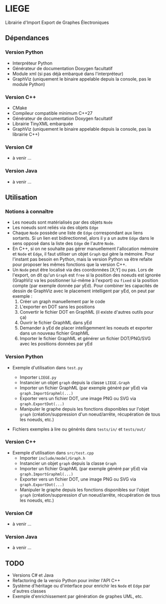 # LIEGE

Librairie d'Import Export de Graphes Électroniques

## Dépendances

### Version Python

* Interpréteur Python
* Générateur de documentation Doxygen facultatif
* Module xml (si pas déjà embarqué dans l'interpréteur)
* GraphViz (uniquement le binaire appelable depuis la console, pas le module Python)

### Version C++

* CMake
* Compileur compatible minimum C++27
* Générateur de documentation Doxygen facultatif
* Librairie TinyXML embarquée
* GraphViz (uniquement le binaire appelable depuis la console, pas la librairie C++)

### Version C#

* à venir ...

### Version Java

* à venir ...

## Utilisation

### Notions à connaître

* Les noeuds sont matérialisés par des objets `Node`
* Les noeuds sont reliés via des objets `Edge`
* Chaque `Node` possède une liste de `Edge` correspondant aux liens sortants. Si un lien est bidirectionnel, alors il y a un autre `Edge` dans le sens opposé dans la liste des `Edge` de l'autre `Node`.
* En C++, si on ne souhaite pas gérer manuellement l'allocation mémoire et `Node` et `Edge`, il faut utiliser un objet `Graph` qui gère la mémoire. Pour l'instant pas besoin en Python, mais la version Python va être refaite pour proposer les mêmes fonctions que la version C++.
* Un `Node` peut être localisé via des coordonnées [X;Y] ou pas. Lors de l'export, on dit qu'un `Graph` est `free` si la position des noeuds est ignorée (GraphViz va les positionner lui-même à l'export) ou `fixed` si la position compte (par exemple donnée par yEd). Pour combiner les capacités de dessin de GraphViz avec le placement intelligent par yEd, on peut par exemple :
    1. Créer un graph manuellement par le code
    2. L'exporter en DOT sans les positions
    3. Convertir le fichier DOT en GraphML (il existe d'autres outils pour ça)
    4. Ouvrir le fichier GraphML dans yEd
    5. Demander à yEd de placer intelligemment les noeuds et exporter dans un nouveau fichier GraphML
    6. Importer le fichier GraphML et générer un fichier DOT/PNG/SVG avec les positions données par yEd

### Version Python

* Exemple d'utilisation dans `test.py`
    * Importer `LIEGE.py`
    * Instancier un objet `graph` depuis la classe `LIEGE.Graph`
    * Importer un fichier GraphML (par exemple généré par yEd) via `graph.ImportGraphml(...)`
    * Exporter vers un fichier DOT, une image PNG ou SVG via `graph.ExportDot(...)`
    * Manipuler le graphe depuis les fonctions disponibles sur l'objet `graph` (création/suppression d'un noeud/arrête, récupération de tous les noeuds, etc.)

* Fichiers exemples à lire ou générés dans `tests/in/` et `tests/out/`

### Version C++

* Exemple d'utilisation dans `src/test.cpp`
    * Importer `include/model/Graph.h`
    * Instancier un objet `graph` depuis la classe `Graph`
    * Importer un fichier GraphML (par exemple généré par yEd) via `graph.ImportGraphml(...)`
    * Exporter vers un fichier DOT, une image PNG ou SVG via `graph.ExportDot(...)`
    * Manipuler le graphe depuis les fonctions disponibles sur l'objet `graph` (création/suppression d'un noeud/arrête, récupération de tous les noeuds, etc.)

### Version C#

* à venir ...

### Version Java

* à venir ...

## TODO

* Versions C# et Java
* Refactoring de la versio Python pour imiter l'API C++
* Système d'héritage ou d'interface pour enrichir les `Node` et `Edge` par d'autres classes
* Exemple d'enrichissement par génération de graphes UML, etc.